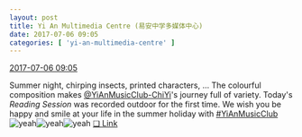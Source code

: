 ```yaml
---
layout: post
title: Yi An Multimedia Centre (易安中学多媒体中心)
date: 2017-07-06 09:05
categories: [ 'yi-an-multimedia-centre' ]
---
```


<div class="weibo-info">
  <a href="http://weibo.com/6196825252/Fb5MYBmBf">2017-07-06 09:05</a>
</div>

Summer night, chirping insects, printed characters, … The colourful composition makes [@YiAnMusicClub-ChiYi](http://weibo.com/u/6117581836)'s journey full of variety. Today's *Reading Session* was recorded outdoor for the first time. We wish you be happy and smile at your life in the summer holiday with [#YiAnMusicClub](http://weibo.com/p/100808beae2e3e05b17b64f63ebedca39f19b2/super_index) ![yeah](http://img.t.sinajs.cn/t4/appstyle/expression/ext/normal/13/ha_org.gif)![yeah](http://img.t.sinajs.cn/t4/appstyle/expression/ext/normal/13/ha_org.gif)![yeah](http://img.t.sinajs.cn/t4/appstyle/expression/ext/normal/13/ha_org.gif) [❏ Link](http://m.ximalaya.com/78339006/sound/42919601)
